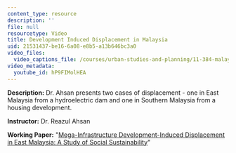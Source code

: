 ```yaml
---
content_type: resource
description: ''
file: null
resourcetype: Video
title: Development Induced Displacement in Malaysia
uid: 21531437-be16-6a08-e8b5-a13b646bc3a0
video_files:
  video_captions_file: /courses/urban-studies-and-planning/11-384-malaysia-sustainable-cities-practicum-spring-2018/related-resources/2016-teaching-videos/development-induced-displacement-in-malaysia/hP9FIMolHEA.vtt
video_metadata:
  youtube_id: hP9FIMolHEA
---
```


**Description:** Dr. Ahsan presents two cases of displacement - one in East Malaysia from a hydroelectric dam and one in Southern Malaysia from a housing development.

**Instructor:** Dr. Reazul Ahsan

**Working Paper:** "[Mega-Infrastructure Development-Induced Displacement in East Malaysia: A Study of Social Sustainability](https://malaysiacities.mit.edu/paperAhsan)"